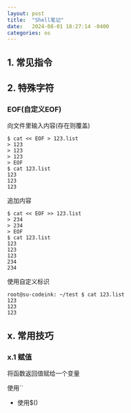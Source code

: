 ```yaml
---
layout: post
title:  "Shell笔记"
date:   2024-08-01 18:27:14 -0400
categories: os
---
```






## 1. 常见指令







## 2. 特殊字符

### EOF(自定义EOF)

向文件里输入内容(存在则覆盖)

```shell
$ cat << EOF > 123.list
> 123
> 123
> 123
> EOF
$ cat 123.list 
123
123
123
```

追加内容

```shell
$ cat << EOF >> 123.list
> 234
> 234
> EOF
$ cat 123.list 
123
123
123
234
234
```

使用自定义标识

```shell
root@su-codeink: ~/test $ cat 123.list 
123
123
123
```













## x. 常用技巧

### x.1 赋值

将函数返回值赋给一个变量

使用``



- 使用$()

